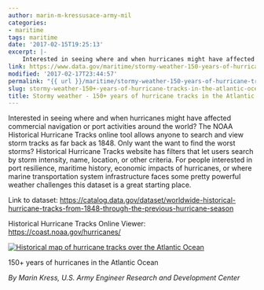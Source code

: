 ```yaml
---
author: marin-m-kressusace-army-mil
categories:
- maritime
tags: maritime
date: '2017-02-15T19:25:13'
excerpt: |-
    Interested in seeing where and when hurricanes might have affected commercial navigation or port activities around the world? The NOAA Historical Hurricane Tracks online tool allows anyone to search and view storm tracks as far back as 1848. Only want the want to find …
link: https://www.data.gov/maritime/stormy-weather-150-years-of-hurricane-tracks-in-the-atlantic-ocean/
modified: '2017-02-17T23:44:57'
permalink: "{{ url }}/maritime/stormy-weather-150-years-of-hurricane-tracks-in-the-atlantic-ocean/"
slug: stormy-weather-150+-years-of-hurricane-tracks-in-the-atlantic-ocean
title: Stormy weather - 150+ years of hurricane tracks in the Atlantic Ocean
---
```


Interested in seeing where and when hurricanes might have affected commercial navigation or port activities around the world? The NOAA Historical Hurricane Tracks online tool allows anyone to search and view storm tracks as far back as 1848. Only want the want to find the worst storms? Historical Hurricane Tracks website has filters that let users search by storm intensity, name, location, or other criteria. For people interested in port resilience, maritime history, economic impacts of hurricanes, or where marine transportation system infrastructure faces some pretty powerful weather challenges this dataset is a great starting place.

Link to dataset: https://catalog.data.gov/dataset/worldwide-historical-hurricane-tracks-from-1848-through-the-previous-hurricane-season

Historical Hurricane Tracks Online Viewer: https://coast.noaa.gov/hurricanes/

[![Historical map of hurricane tracks over the Atlantic Ocean](https://s3-us-gov-west-1.amazonaws.com/cg-0817d6e3-93c4-4de8-8b32-da6919464e61/Hurricane-tracks-300x238.jpg)](../../datagov/wordpress/2017/02/Hurricane-tracks.jpg)

150+ years of hurricanes in the Atlantic Ocean

_By Marin Kress, U.S. Army Engineer Research and Development Center_
